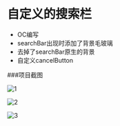 # 自定义的搜索栏

- OC编写
- searchBar出现时添加了背景毛玻璃
- 去掉了searchBar原生的背景
- 自定义cancelButton

###项目截图

![1](https://github.com/Cellphoness/MaoBoLiWithSearchBar/tree/master/项目截图/1.png)

![2](https://github.com/Cellphoness/MaoBoLiWithSearchBar%E9%A1%B9%E7%9B%AE%E6%88%AA%E5%9B%BE/2.png?raw=true)

![3](https://github.com/Cellphoness/MaoBoLiWithSearchBar%E9%A1%B9%E7%9B%AE%E6%88%AA%E5%9B%BE/3.png?raw=true)